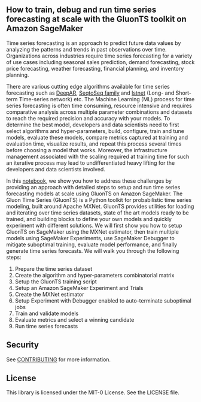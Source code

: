 ## How to train, debug and run time series forecasting at scale with the GluonTS toolkit on Amazon SageMaker

Time series forecasting is an approach to predict future data values by analyzing the patterns and trends in past observations over time. Organizations across industries require time series forecasting for a variety of use cases including seasonal sales prediction, demand forecasting, stock price forecasting, weather forecasting, financial planning, and inventory planning. 

There are various cutting edge algorithms available for time series forecasting such as [DeepAR](https://docs.aws.amazon.com/sagemaker/latest/dg/deepar.html), [SeqtoSeq family](https://ts.gluon.ai/api/gluonts/gluonts.model.seq2seq.html) and [lstnet](https://ts.gluon.ai/api/gluonts/gluonts.model.lstnet.html) (Long- and Short-term Time-series network) etc. The Machine Learning (ML) process for time series forecasting is often time consuming, resource intensive and requires comparative analysis across multiple parameter combinations and datasets to reach the required precision and accuracy with your models. To determine the best model, developers and data scientists need to first select algorithms and hyper-parameters, build, configure, train and tune models, evaluate these models, compare metrics captured at training and evaluation time, visualize results, and repeat this process several times before choosing a model that works. Moreover, the infrastructure management associated with the scaling required at training time for such an iterative process may lead to undifferentiated heavy lifting for the developers and data scientists involved.

In this [notebook](https://github.com/aws-samples/amazon-sagemaker-gluonts-timeseriesforecasting-with-debuggerandexperiments/blob/main/Amazon%20Sagemaker%20GluonTS%20time%20series%20forecasting.ipynb), we show you how to address these challenges by providing an approach with detailed steps to setup and run time series forecasting models at scale using GluonTS on Amazon SageMaker. The Gluon Time Series (GluonTS) is a Python toolkit for probabilistic time series modeling, built around Apache MXNet. GluonTS provides utilities for loading and iterating over time series datasets, state of the art models ready to be trained, and building blocks to define your own models and quickly experiment with different solutions. We will first show you how to setup GluonTS on SageMaker using the MXNet estimator, then train multiple models using SageMaker Experiments, use SageMaker Debugger to mitigate suboptimal training, evaluate model performance, and finally generate time series forecasts. We will walk you through the following steps:
1.	Prepare the time series dataset
2.	Create the algorithm and hyper-parameters combinatorial matrix
3.	Setup the GluonTS training script
4.	Setup an Amazon SageMaker Experiment and Trials
5.	Create the MXNet estimator
6.	Setup Experiment with Debugger enabled to auto-terminate suboptimal jobs
7.	Train and validate models
8.	Evaluate metrics and select a winning candidate
9.	Run time series forecasts


## Security

See [CONTRIBUTING](CONTRIBUTING.md#security-issue-notifications) for more information.

## License

This library is licensed under the MIT-0 License. See the LICENSE file.

